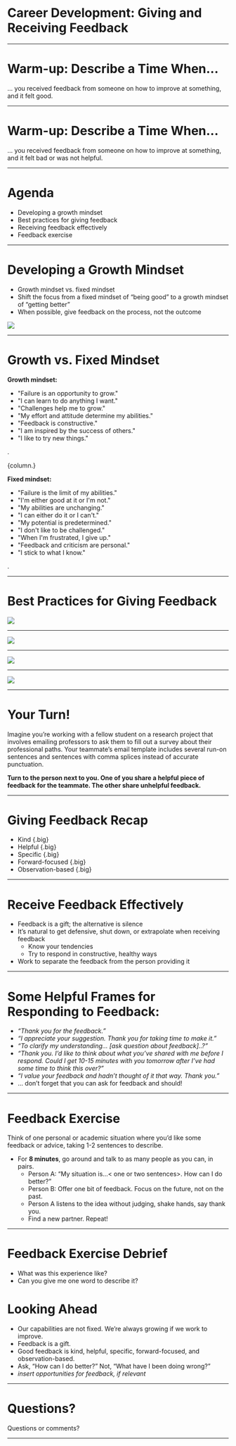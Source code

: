 # Career Development: Giving and Receiving Feedback

<!--
Today we’ll discuss two absolutely critical professional skills: giving and receiving feedback. 

*Give 1-2 anecdotes or reasons why giving and receiving feedback are important skills to develop.*

It can be challenging to both give and receive feedback well, and there is always room for improvement. When you leave this session you won’t be an expert on either (I’m certainly not!), but you’ll have a broader understanding of why particular kinds of feedback are likely to have their desired effect and why others are not. I hope you’ll also leave with some helpful suggestions for more effectively receiving feedback, no matter who it comes from.

I’d also like to mention that giving and receiving feedback can be emotional and feel personal at times. This session will be most meaningful if you share your perspectives and questions. What’s shared within this group should stay within this group.

Integrating the tips from this session will help you make the most of academic and professional work.

But first, please take the notecard on your desk and a pen or pencil.
-->

---

# Warm-up: Describe a Time When...

… you received feedback from someone on how to improve at something, and it felt good.

<!--
Take the notecard in front of you and take two minutes to jot down some thoughts on the prompt: describe a time when you received feedback from someone on how to improve at something, and it felt good. 

*Ask for volunteers: What made it feel good?*

Clearly there are ways to suggest improvements that are well-received and can lead to meaningful change.
-->

---

# Warm-up: Describe a Time When...

… you received feedback from someone on how to improve at something, and it felt bad or was not helpful.

<!--
Turn the notecard over and take two minutes to jot down some thoughts on this next prompt: describe a time when you received feedback from someone on how to improve at something, and it felt bad or was not helpful.

*Ask for volunteers: What made it feel bad or made it unhelpful?*

Clearly there are ways people deliver feedback that cause the receiver to ignore the feedback, shut down, and/or lose some faith in them as a colleague, boss, or peer. Sometimes *how* someone says something can make a tremendous difference in whether or not the person welcomes and integrates the feedback.
-->

---

# Agenda

* Developing a growth mindset  
* Best practices for giving feedback
* Receiving feedback effectively
* Feedback exercise

<!--
We’ll start by discussing growth mindset, and then we’ll dive into best practices for both giving and receiving feedback in constructive ways. We’ll close by putting these to use with some practice.
-->

---

# Developing a Growth Mindset

* Growth mindset vs. fixed mindset 
* Shift the focus from a fixed mindset of “being good” to a growth mindset of “getting better”
* When possible, give feedback on the process, not the outcome

![](res/feedback01.png)

<!--Before we even get to talking about giving and receiving feedback, let’s ground this conversation in an important scientific concept related to feedback: growth mindset. 
-->

---

# Growth vs. Fixed Mindset

**Growth mindset:**

* "Failure is an opportunity to grow."
* "I can learn to do anything I want."
* "Challenges help me to grow."
* "My effort and attitude determine my abilities."
* "Feedback is constructive."
* "I am inspired by the success of others."
* "I like to try new things."

.

{column.}

**Fixed mindset:**

* "Failure is the limit of my abilities."
* "I'm either good at it or I'm not."
* "My abilities are unchanging."
* "I can either do it or I can't."
* "My potential is predetermined."
* "I don't like to be challenged."
* "When I'm frustrated, I give up."
* "Feedback and criticism are personal."
* "I stick to what I know."

.

<!--
These are the differences between growth mindset and fixed mindset. If someone has a growth mindset, they think their talents and abilities can be improved through working hard and seeking to grow in a particular area. This view sparks a desire to learn and the buoyancy to persist when challenged. The opposite is a fixed mindset. In a fixed mindset, people think their intelligence and talents are fixed traits, or characteristics they were born with. People with a fixed mindset are likely to believe innate talents alone create success and concern themselves with what they’re good at instead of developing skills to improve. 

Significant research supports the assertion that we are capable of growing our intelligence and skills much like we’re capable of growing and building physical muscles in our body. Teams that operate with a growth mindset work better together, have open discussions, and feel they can surface disagreements in a safe space. Teams that work with a fixed mindset are often anxious about how their ideas would be received and worried about being judged as either smart or dumb.
-->

---

# Best Practices for Giving Feedback

![](res/feedback02.png)

<!--
Here are some best practices for giving feedback. How you deliver the feedback can depend on the situation and the person on the receiving end, but these are generally helpful guidelines to keep in mind when delivering feedback.

Are there other best practices you can think of?
-->

---

![](res/feedback03.png)

<!--
Let’s apply those best practices to some examples. What’s the difference between the two pieces of feedback shown here? 

Truly helpful: “I” statement, behavior- and observation-focused, balanced, looking toward the future
Er...not so helpful…: person-focused, vague, unkind, entirely critical, “you” statements
-->

---

![](res/feedback04.png)

<!--
What about this one? What’s the difference between the two pieces of feedback shown here? 

Truly helpful: “I” statement, behavior- and observation-focused, balanced, looking toward the future
Er...not so helpful…: person-focused, vague, unkind, entirely critical, “you” statements
-->

---

![](res/feedback05.png)

<!--
Here’s a last example. What do you think? 

Truly helpful: “I” statement, behavior- and observation-focused, balanced, looking toward the future
Er...not so helpful…: person-focused, vague, unkind, entirely critical, “you” statements
-->

---

# Your Turn!

Imagine you’re working with a fellow student on a research project that involves emailing professors to ask them to fill out a survey about their professional paths. Your teammate’s email template includes several run-on sentences and sentences with comma splices instead of accurate punctuation.

**Turn to the person next to you.
One of you share a helpful piece of feedback for the teammate. The other share unhelpful feedback.**

<!--

*Ask a student to read the first paragraph.*

Now turn to the person next to you or find a partner sitting elsewhere. One of you share a HELPFUL piece of feedback for this teammate. The other person share an UNHELPFUL piece of feedback. We’ll gather back together and share some examples in 2-3 minutes.

Ok, let’s go over some examples! Who wants to share?

*Point out where students have applied specific elements to helpful and unhelpful feedback to their responses.*
--> 

---

# Giving Feedback Recap

* Kind {.big}
* Helpful {.big}
* Specific {.big}
* Forward-focused {.big}
* Observation-based {.big}

<!--
To summarize, good constructive feedback is kind, specific, helpful, forward-focused, and observation-based. It doesn’t dwell on the past, it’s not all negative, and it doesn’t focus on the person.
-->

---

# Receive Feedback Effectively

* Feedback is a gift; the alternative is silence
* It’s natural to get defensive, shut down, or extrapolate when receiving feedback
    * Know your tendencies
    * Try to respond in constructive, healthy ways
* Work to separate the feedback from the person providing it

<!--
It’s not always easy to be open to constructive feedback, and that’ll probably be the understatement of the day. 

What do you find difficult about receiving critical feedback? 

* One way to become more open to developmental feedback is to think of feedback as a gift. Feedback is a way for people to show investment in you. The alternative is silence. If people (family members, roommates, or colleagues) were not interested in seeing you reach your potential in some way, they could always say nothing when you could be doing better -- or when you’re doing great. Feedback very often derives from someone wanting to see you succeed or improve at something. It’s best to think of it that way. Be grateful as best as you’re able and say thank you.
* Also, many of us can get defensive or shut down when receiving feedback. Sometimes we extrapolate from a small piece of feedback and assume we are not good or incapable of improving at something. For example, the advertising executive quoted in the prep article you read said when he heard his boss make an offhand joke about his lack of professionalism, he said he was flooded with shame and “all his failings rush to mind, as if he were Googling ‘things wrong with me’ and getting 1.2 million hits, with sponsored ads from his father and his ex. In this state it’s hard to see the feedback at ‘actual size.’” But now that Michael understands his standard operating procedure, he’s able to make better choices about where to go from there. He said he’s now able to reassure himself that he’s exaggerating, and usually after he sleeps on it, he’s in a better place to figure out whether there’s something he can learn. He’s learned what he needs to do to appropriately and constructively ingest and make use of the feedback given to him.
* Another tip is to work to separate the feedback from the person giving it. If the feedback is on target and the advice is wise, it shouldn’t matter who’s delivering it. But it does. Often our feelings about the feedback giver (or how, when, where he delivered the comments) can override the feedback itself. It’s best to attempt to view feedback on its own. You don’t have to apply every piece of feedback you receive, but it would be foolish to rule out a good piece of advice because of some grievance regarding the person giving it.

Source: https://hbr.org/2014/01/find-the-coaching-in-criticism
-->

---

# Some Helpful Frames for Responding to Feedback:

* *“Thank you for the feedback.”*
* *“I appreciate your suggestion. Thank you for taking time to make it.”*
* *“To clarify my understanding… [ask question about feedback]..?”*
* *“Thank you. I’d like to think about what you’ve shared with me before I respond. Could I get 10-15 minutes with you tomorrow after I’ve had some time to think this over?”*
* *“I value your feedback and hadn’t thought of it that way. Thank you.”*
* … don’t forget that you can ask for feedback and should! 

<!--
Here are some helpful frames for how to receive feedback in the moment. 

If you know you tend to get defensive or shut down when receiving critical feedback, sometimes it’s best to ask for time to digest before responding. If the person giving the feedback is your boss, this can be especially wise, as it’s important to preserve your relationship with that person and not say things you’ll regret. Granted, this extra time isn’t always possible. But if you're able to receive your yearly performance review in writing the day before you meet with your boss, why not ask for it?

Don’t forget to ask for feedback! As you read in the HBR article, research shows people who explicitly seek critical feedback tend to get higher performance ratings. This is probably because someone who’s asking for coaching is likely to take what is said and genuinely improve. Asking for feedback also communicates you have humility, respect, a desire to achieve, and confidence.

Can you think of a time you’ve asked for constructive feedback preemptively?
-->

---

# Feedback Exercise

Think of one personal or academic situation where you’d like some feedback or advice, taking 1-2 sentences to describe.  

* For **8 minutes**, go around and talk to as many people as you can, in pairs.
    * Person A: “My situation is…< one or two sentences>.  How can I do better?”
    * Person B: Offer one bit of feedback.  Focus on the future, not on the past.
    * Person A listens to the idea without judging, shake hands, say thank you.
    * Find a new partner. Repeat!

<!--
Let’s put this into practice!

*Ask student to read the on-screen directions.*

This is meant to be a fun exercise with an easy-to-describe example. I might say, “My situation is that I take forever to put my clothes away after doing laundry. How can I do better?” or “I munch on snacks right before dinner, a very bad habit. How can I do better?” or “I often let personal emails slip deep into my inbox before I’m able to respond, and then I can’t find them. How do I do better?” The point is to proactively ask for feedback from others to benefit our own personal growth. Feedback should be constructive, forward-thinking, and kind. Remember, we’re looking ahead. It’s not, “what have I been doing wrong?” It’s “how can I do better?” Take eight minutes starting now.
-->

---

# Feedback Exercise Debrief

* What was this experience like? 
* Can you give me one word to describe it?

<!--
How many of you heard at least one piece of feedback that you liked and might want to try? What was this experience like in one word?

The most common word that comes up is “fun." It's not painful, not uncomfortable or embarrassing. The most common word students say is fun because it shows good ideas can come from everyone around you. They don’t have to be an expert. Focusing on the future feels good. There’s no need to nitpick ideas from others. Just listen and take what you think is useful.
-->

# Looking Ahead

* Our capabilities are not fixed. We’re always growing if we work to improve.
* Feedback is a gift.
* Good feedback is kind, helpful, specific, forward-focused, and observation-based.
* Ask, “How can I do better?” Not, “What have I been doing wrong?”
* *insert opportunities for feedback, if relevant*

<!--
Let’s recap what we’ve gone over today.

*Ask 1-4 students to read the on-screen summary points. If there are forthcoming opportunities for students to practice giving and/or receiving feedback, list them on this slide and mention them here.
-->

---

# Questions?

Questions or comments?

<!--
Thank you all so much for participating today and for your willingness to engage with this important topic. What remaining questions or comments do you have?
-->

---
